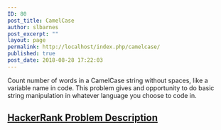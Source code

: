 ```yaml
---
ID: 80
post_title: CamelCase
author: slbarnes
post_excerpt: ""
layout: page
permalink: http://localhost/index.php/camelcase/
published: true
post_date: 2018-08-28 17:22:03
---
```

Count number of words in a CamelCase string without spaces, like a variable name in code. This problem gives and opportunity to do basic string manipulation in whatever language you choose to code in. 
## <a href="https://www.hackerrank.com/challenges/camelcase/problem?h_r=internal-search" target="_blank" rel="noopener">HackerRank Problem Description</a>  